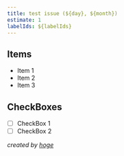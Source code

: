 ```yaml
---
title: test issue (${day}, ${month})
estimate: 1
labelIds: ${labelIds}
---
```


## Items
* Item 1
* Item 2
* Item 3

## CheckBoxes
- [ ] CheckBox 1
- [ ] CheckBox 2

*created by [hoge](https://github.com)*
